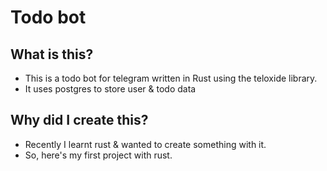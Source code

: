 # Todo bot

## What is this?

- This is a todo bot for telegram written in Rust using the teloxide library.
- It uses postgres to store user & todo data

## Why did I create this?

- Recently I learnt rust & wanted to create something with it.
- So, here's my first project with rust.
